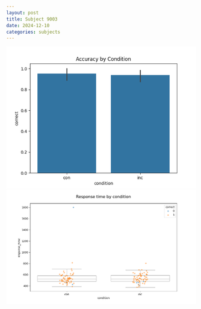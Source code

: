 ```yaml
---
layout: post
title: Subject 9003
date: 2024-12-10
categories: subjects
---
```


![](data/9003/run-1/9003_NF_acc.png)
![](data/9003/run-1/9003_NF_rt.png)
